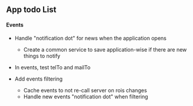 ## App todo List

#### Events

- Handle "notification dot" for news when the application opens
    - Create a common service to save application-wise if there are new things to notify
    
- In events, test telTo and mailTo

- Add events filtering
    - Cache events to not re-call server on rois changes
    - Handle new events "notification dot" when filtering
